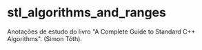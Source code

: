 # stl_algorithms_and_ranges
Anotações de estudo do livro "A Complete Guide to Standard C++ Algorithms". (Simon Tóth).
